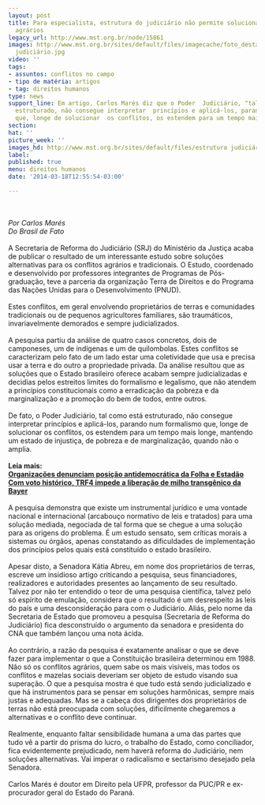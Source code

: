```yaml
---
layout: post
title: Para especialista, estrutura do judiciário não permite solucionar conflitos
  agrários
legacy_url: http://www.mst.org.br/node/15861
images: http://www.mst.org.br/sites/default/files/imagecache/foto_destaque/estrutura
  judiciário.jpg
video: ''
tags:
- assuntos: conflitos no campo
- tipo de matéria: artigos
- tag: direitos humanos
type: news
support_line: Em artigo, Carlos Marés diz que o Poder  Judiciário, "tal como está
  estruturado, não consegue interpretar  princípios e aplicá-los, parando num formalismo
  que, longe de solucionar  os conflitos, os estendem para um tempo mais longe.
section: 
hat: ''
picture_week: ''
images_hd: http://www.mst.org.br/sites/default/files/estrutura judiciário.jpg
label: 
published: true
menu: direitos humanos
date: '2014-03-18T12:55:54-03:00'

---
```

<p><br><em><br>Por Carlos Marés<br>Do Brasil de Fato</em><br><br>A Secretaria de Reforma do Judiciário (SRJ) do Ministério da Justiça acaba de publicar o resultado de um interessante estudo sobre soluções alternativas para os conflitos agrários e tradicionais. O Estudo, coordenado e desenvolvido por professores integrantes de Programas de Pós-graduação, teve a parceria da organização Terra de Direitos e do Programa das Nações Unidas para o Desenvolvimento (PNUD).<br><br>Estes conflitos, em geral envolvendo proprietários de terras e comunidades tradicionais ou de pequenos agricultores familiares, são traumáticos, invariavelmente demorados e sempre judicializados.<br><br>A pesquisa partiu da análise de quatro casos concretos, dois de camponeses, um de indígenas e um de quilombolas. Estes conflitos se caracterizam pelo fato de um lado estar uma coletividade que usa e precisa usar a terra e do outro a propriedade privada. Da análise resultou que as soluções que o Estado brasileiro oferece acabam sempre judicializadas e decidias pelos estreitos limites do formalismo e legalismo, que não atendem a princípios constitucionais como a erradicação da pobreza e da marginalização e a promoção do bem de todos, entre outros.<br><br>De fato, o Poder Judiciário, tal como está estruturado, não consegue interpretar princípios e aplicá-los, parando num formalismo que, longe de solucionar os conflitos, os estendem para um tempo mais longe, mantendo um estado de injustiça, de pobreza e de marginalização, quando não o amplia.<br><br><strong>Leia mais:<br></strong><a href="http://www.mst.org.br/node/15852"><strong>Organizações denunciam posição antidemocrática da Folha e Estadão <br></strong></a><a href="http://www.mst.org.br/node/15846"><strong>Com voto histórico, TRF4 impede a liberação de milho transgênico da Bayer </strong><br></a><br>A pesquisa demonstra que existe um instrumental jurídico e uma vontade nacional e internacional (arcabouço normativo de leis e tratados) para uma solução mediada, negociada de tal forma que se chegue a uma solução para as origens do problema. É um estudo sensato, sem críticas morais a sistemas ou órgãos, apenas constatando as dificuldades de implementação dos princípios pelos quais está constituído o estado brasileiro.<br><br>Apesar disto, a Senadora Kátia Abreu, em nome dos proprietários de terras, escreve um insidioso artigo criticando a pesquisa, seus financiadores, realizadores e autoridades presentes ao lançamento de seu resultado. Talvez por não ter entendido o teor de uma pesquisa científica, talvez pelo só espírito de emulação, considera que o resultado é um desrespeito às leis do país e uma desconsideração para com o Judiciário. Aliás, pelo nome da Secretaria de Estado que promoveu a pesquisa (Secretaria de Reforma do Judiciário) fica desconstruído o argumento da senadora e presidenta do CNA que também lançou uma nota ácida.<br><br>Ao contrário, a razão da pesquisa é exatamente analisar o que se deve fazer para implementar o que a Constituição brasileira determinou em 1988. Não só os conflitos agrários, quem sabe os mais visíveis, mas todos os conflitos e mazelas sociais deveriam ser objeto de estudo visando sua superação. O que a pesquisa mostra é que tudo está sendo judicializado e que há instrumentos para se pensar em soluções harmônicas, sempre mais justas e adequadas. Mas se a cabeça dos dirigentes dos proprietários de terras não está preocupada com soluções, dificilmente chegaremos a alternativas e o conflito deve continuar.<br><br>Realmente, enquanto faltar sensibilidade humana a uma das partes que tudo vê a partir do prisma do lucro, o trabalho do Estado, como conciliador, fica evidentemente prejudicado, nem haverá reforma do Judiciário, nem soluções alternativas. Vai imperar o radicalismo e sectarismo desejado pela Senadora.<br><br>Carlos Marés é doutor em Direito pela UFPR, professor da PUC/PR e ex-procurador geral do Estado do Paraná.</p><p>&nbsp;</p>
